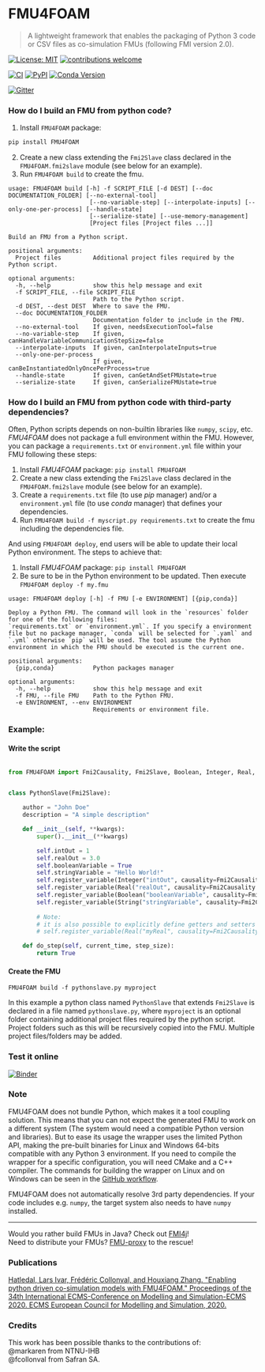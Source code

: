 # FMU4FOAM

> A lightweight framework that enables the packaging of Python 3 code or CSV files as co-simulation FMUs (following FMI version 2.0).

[![License: MIT](https://img.shields.io/badge/License-MIT-yellow.svg)](https://opensource.org/licenses/MIT)
[![contributions welcome](https://img.shields.io/badge/contributions-welcome-brightgreen.svg?style=flat)](https://github.com/NTNU-IHB/FMU4FOAM/issues)

[![CI](https://github.com/NTNU-IHB/FMU4FOAM/workflows/CI/badge.svg)](https://github.com/NTNU-IHB/FMU4FOAM/actions?query=workflow%3ACI)
[![PyPI](https://img.shields.io/pypi/v/FMU4FOAM)](https://pypi.org/project/FMU4FOAM/)
[![Conda Version](https://img.shields.io/conda/vn/conda-forge/FMU4FOAM.svg)](https://anaconda.org/conda-forge/FMU4FOAM)

[![Gitter](https://badges.gitter.im/NTNU-IHB/FMI4j.svg)](https://gitter.im/NTNU-IHB/FMU4FOAM?utm_source=badge&utm_medium=badge&utm_campaign=pr-badge)

### How do I build an FMU from python code?

1. Install `FMU4FOAM` package:

```bash
pip install FMU4FOAM
```

2. Create a new class extending the `Fmi2Slave` class declared in the `FMU4FOAM.fmi2slave` module (see below for an example).
3. Run `FMU4FOAM build` to create the fmu.

```
usage: FMU4FOAM build [-h] -f SCRIPT_FILE [-d DEST] [--doc DOCUMENTATION_FOLDER] [--no-external-tool]
                       [--no-variable-step] [--interpolate-inputs] [--only-one-per-process] [--handle-state]
                       [--serialize-state] [--use-memory-management]
                       [Project files [Project files ...]]

Build an FMU from a Python script.

positional arguments:
  Project files         Additional project files required by the Python script.

optional arguments:
  -h, --help            show this help message and exit
  -f SCRIPT_FILE, --file SCRIPT_FILE
                        Path to the Python script.
  -d DEST, --dest DEST  Where to save the FMU.
  --doc DOCUMENTATION_FOLDER
                        Documentation folder to include in the FMU.
  --no-external-tool    If given, needsExecutionTool=false
  --no-variable-step    If given, canHandleVariableCommunicationStepSize=false
  --interpolate-inputs  If given, canInterpolateInputs=true
  --only-one-per-process
                        If given, canBeInstantiatedOnlyOncePerProcess=true
  --handle-state        If given, canGetAndSetFMUstate=true
  --serialize-state     If given, canSerializeFMUstate=true
```

### How do I build an FMU from python code with third-party dependencies?

Often, Python scripts depends on non-builtin libraries like `numpy`, `scipy`, etc.
_FMU4FOAM_ does not package a full environment within the FMU.
However, you can package a `requirements.txt` or `environment.yml` file within your FMU following these steps:

1. Install _FMU4FOAM_ package: `pip install FMU4FOAM`
2. Create a new class extending the `Fmi2Slave` class declared in the `FMU4FOAM.fmi2slave` module (see below for an example).
3. Create a `requirements.txt` file (to use _pip_ manager) and/or a `environment.yml` file (to use _conda_ manager) that defines your dependencies.
4. Run `FMU4FOAM build -f myscript.py requirements.txt` to create the fmu including the dependencies file.

And using `FMU4FOAM deploy`, end users will be able to update their local Python environment. The steps to achieve that:

1. Install _FMU4FOAM_ package: `pip install FMU4FOAM`
2. Be sure to be in the Python environment to be updated. Then execute `FMU4FOAM deploy -f my.fmu`

```
usage: FMU4FOAM deploy [-h] -f FMU [-e ENVIRONMENT] [{pip,conda}]

Deploy a Python FMU. The command will look in the `resources` folder for one of the following files:
`requirements.txt` or `environment.yml`. If you specify a environment file but no package manager, `conda` will be selected for `.yaml` and `.yml` otherwise `pip` will be used. The tool assume the Python environment in which the FMU should be executed is the current one.

positional arguments:
  {pip,conda}           Python packages manager

optional arguments:
  -h, --help            show this help message and exit
  -f FMU, --file FMU    Path to the Python FMU.
  -e ENVIRONMENT, --env ENVIRONMENT
                        Requirements or environment file.
```

### Example:

#### Write the script

```python

from FMU4FOAM import Fmi2Causality, Fmi2Slave, Boolean, Integer, Real, String


class PythonSlave(Fmi2Slave):

    author = "John Doe"
    description = "A simple description"

    def __init__(self, **kwargs):
        super().__init__(**kwargs)

        self.intOut = 1
        self.realOut = 3.0
        self.booleanVariable = True
        self.stringVariable = "Hello World!"
        self.register_variable(Integer("intOut", causality=Fmi2Causality.output))
        self.register_variable(Real("realOut", causality=Fmi2Causality.output))
        self.register_variable(Boolean("booleanVariable", causality=Fmi2Causality.local))
        self.register_variable(String("stringVariable", causality=Fmi2Causality.local))
        
        # Note:
        # it is also possible to explicitly define getters and setters as lambdas in case the variable is not backed by a Python field.
        # self.register_variable(Real("myReal", causality=Fmi2Causality.output, getter=lambda: self.realOut, setter=lambda v: set_real_out(v))

    def do_step(self, current_time, step_size):
        return True

```

#### Create the FMU

```
FMU4FOAM build -f pythonslave.py myproject
```

In this example a python class named `PythonSlave` that extends `Fmi2Slave` is declared in a file named `pythonslave.py`,
where `myproject` is an optional folder containing additional project files required by the python script.
Project folders such as this will be recursively copied into the FMU. Multiple project files/folders may be added.

### Test it online

[![Binder](https://mybinder.org/badge_logo.svg)](https://mybinder.org/v2/gh/NTNU-IHB/FMU4FOAM/master?urlpath=lab/tree/examples/demo.ipynb)

### Note

FMU4FOAM does not bundle Python, which makes it a tool coupling solution.
This means that you can not expect the generated FMU to work on a different system (The system would need a compatible Python version and libraries).
But to ease its usage the wrapper uses the limited Python API, making the pre-built binaries for Linux and Windows 64-bits
compatible with any Python 3 environment. If you need to compile the wrapper for a specific configuration,
you will need CMake and a C++ compiler. The commands for building the wrapper on Linux and on Windows can be seen in
the [GitHub workflow](./.github/workflows/main.yml).

FMU4FOAM does not automatically resolve 3rd party dependencies. If your code includes e.g. `numpy`, the target system also needs to have `numpy` installed.

---

Would you rather build FMUs in Java? Check out [FMI4j](https://github.com/NTNU-IHB/FMI4j)!  
Need to distribute your FMUs? [FMU-proxy](https://github.com/NTNU-IHB/FMU-proxy) to the rescue!

### Publications

[Hatledal, Lars Ivar, Frédéric Collonval, and Houxiang Zhang. "Enabling python driven co-simulation models with FMU4FOAM." Proceedings of the 34th International ECMS-Conference on Modelling and Simulation-ECMS 2020. ECMS European Council for Modelling and Simulation, 2020.](https://doi.org/10.7148/2020-0235)

### Credits

This work has been possible thanks to the contributions of: <br> 
@markaren from NTNU-IHB <br>
@fcollonval from Safran SA.
